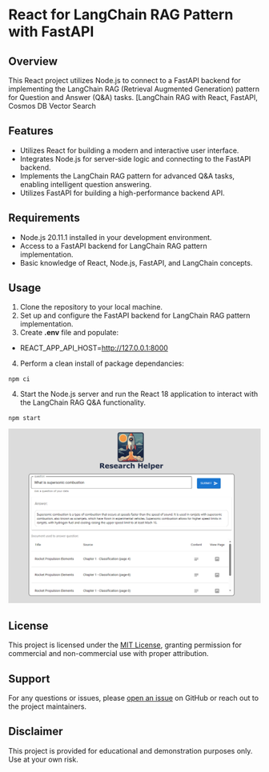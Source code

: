 # React for LangChain RAG Pattern with FastAPI

## Overview
This React project utilizes Node.js  to connect to a FastAPI backend for implementing the LangChain RAG (Retrieval Augmented Generation) pattern for Question and Answer (Q&A) tasks. [LangChain RAG with React, FastAPI, Cosmos DB Vector Search

## Features
- Utilizes React for building a modern and interactive user interface.
- Integrates Node.js for server-side logic and connecting to the FastAPI backend.
- Implements the LangChain RAG pattern for advanced Q&A tasks, enabling intelligent question answering.
- Utilizes FastAPI for building a high-performance backend API.

## Requirements
- Node.js 20.11.1 installed in your development environment.
- Access to a FastAPI backend for LangChain RAG pattern implementation.
- Basic knowledge of React, Node.js, FastAPI, and LangChain concepts.

## Usage
1. Clone the repository to your local machine.
2. Set up and configure the FastAPI backend for LangChain RAG pattern implementation.
3. Create **.env** file and populate:
- REACT_APP_API_HOST=http://127.0.0.1:8000
4. Perform a clean install of package dependancies:
```
npm ci
```
4. Start the Node.js server and run the React 18 application to interact with the LangChain RAG Q&A functionality.
```
npm start
```

![research helper screenshot](../images/research_helper_screenshot1.PNG)

## License
This project is licensed under the [MIT License](../MIT.md), granting permission for commercial and non-commercial use with proper attribution.

## Support
For any questions or issues, please [open an issue](https://github.com/saravatpt/Research_Helper_React_App/issues) on GitHub or reach out to the project maintainers.

## Disclaimer
This project is provided for educational and demonstration purposes only. Use at your own risk.
